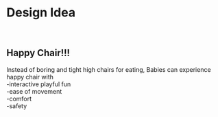 <h1> Design Idea</h1> <br/>
<h2> Happy Chair!!!</h2> 
Instead of boring and tight high chairs for eating, Babies can experience happy chair with <br/>  
-interactive playful fun <br/>
-ease of movement <br/>
-comfort <br/>
-safety <br/>




